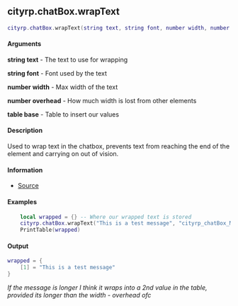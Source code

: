 
## cityrp.chatBox.wrapText

```lua
cityrp.chatBox.wrapText(string text, string font, number width, number overhead, table base  )
```

#### Arguments

**string text** - The text to use for wrapping

**string font** - Font used by the text

**number width** - Max width of the text

**number overhead** - How much width is lost from other elements

**table base** - Table to insert our values 

#### Description
Used to wrap text in the chatbox, prevents text from reaching the end of the element and carrying on out of vision.

#### Information
* [Source](https://app.assembla.com/spaces/roleplaygamemode/subversion/source/HEAD/gamemode/core/libraries/cl_chatbox.lua#ln124)

#### Examples
```lua
	local wrapped = {} -- Where our wrapped text is stored
	cityrp.chatBox.wrapText("This is a test message", "cityrp_chatBox_MainText", 576, 150, wrapped);
	PrintTable(wrapped)
```

#### Output
```lua
wrapped = {
	[1] = "This is a test message"
}
```
*If the message is longer I think it wraps into a 2nd value in the table, provided its longer than the width - overhead ofc*